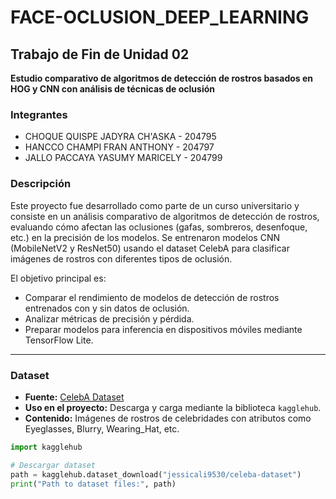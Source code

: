 # FACE-OCLUSION_DEEP_LEARNING

## Trabajo de Fin de Unidad 02
**Estudio comparativo de algoritmos de detección de rostros basados en HOG y CNN con análisis de técnicas de oclusión**

### Integrantes
- CHOQUE QUISPE JADYRA CH'ASKA - 204795  
- HANCCO CHAMPI FRAN ANTHONY - 204797  
- JALLO PACCAYA YASUMY MARICELY - 204799  

### Descripción
Este proyecto fue desarrollado como parte de un curso universitario y consiste en un análisis comparativo de algoritmos de detección de rostros, evaluando cómo afectan las oclusiones (gafas, sombreros, desenfoque, etc.) en la precisión de los modelos. Se entrenaron modelos CNN (MobileNetV2 y ResNet50) usando el dataset CelebA para clasificar imágenes de rostros con diferentes tipos de oclusión.

El objetivo principal es:
- Comparar el rendimiento de modelos de detección de rostros entrenados con y sin datos de oclusión.
- Analizar métricas de precisión y pérdida.
- Preparar modelos para inferencia en dispositivos móviles mediante TensorFlow Lite.

---

### Dataset
- **Fuente:** [CelebA Dataset](https://www.kaggle.com/datasets/jessicali9530/celeba-dataset)  
- **Uso en el proyecto:** Descarga y carga mediante la biblioteca `kagglehub`.  
- **Contenido:** Imágenes de rostros de celebridades con atributos como Eyeglasses, Blurry, Wearing_Hat, etc.

```python
import kagglehub

# Descargar dataset
path = kagglehub.dataset_download("jessicali9530/celeba-dataset")
print("Path to dataset files:", path)
